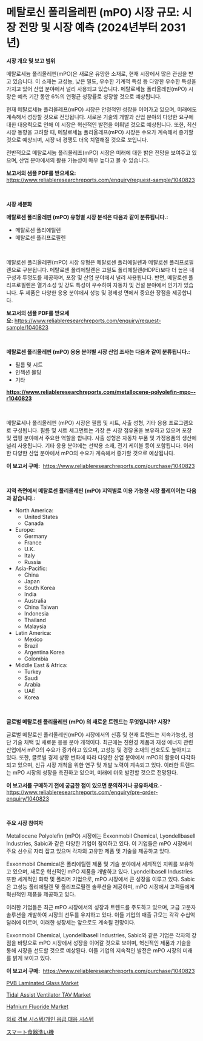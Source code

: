 <p><h1>메탈로신 폴리올레핀 (mPO) 시장 규모: 시장 전망 및 시장 예측 (2024년부터 2031년)</h1></p><p><strong>시장 개요 및 보고 범위</strong></p>
<p><p>메탈로세늄 폴리올레핀(mPO)은 새로운 유망한 소재로, 현재 시장에서 많은 관심을 받고 있습니다. 이 소재는 고성능, 낮은 밀도, 우수한 기계적 특성 등 다양한 우수한 특성을 가지고 있어 산업 분야에서 널리 사용되고 있습니다. 메탈로세늄 폴리올레핀(mPO) 시장은 예측 기간 동안 6%의 연평균 성장률로 성장할 것으로 예상됩니다.</p><p>현재 메탈로세늄 폴리올레프(mPO) 시장은 안정적인 성장을 이어가고 있으며, 미래에도 계속해서 성장할 것으로 전망됩니다. 새로운 기술의 개발과 산업 분야의 다양한 요구에 대한 대응력으로 인해 이 시장은 혁신적인 발전을 이뤄낼 것으로 예상됩니다. 또한, 최신 시장 동향을 고려할 때, 메탈로세늄 폴리올레프(mPO) 시장은 수요가 계속해서 증가할 것으로 예상되며, 시장 내 경쟁도 더욱 치열해질 것으로 보입니다.</p><p>전반적으로 메탈로세늄 폴리올레프(mPO) 시장은 미래에 대한 밝은 전망을 보여주고 있으며, 산업 분야에서의 활용 가능성이 매우 높다고 볼 수 있습니다.</p></p>
<p><strong>보고서의 샘플 PDF를 받으세요:</strong> <a href="https://www.reliableresearchreports.com/enquiry/request-sample/1040823">https://www.reliableresearchreports.com/enquiry/request-sample/1040823</a></p>
<p>&nbsp;</p>
<p><strong>시장 세분화</strong></p>
<p><strong>메탈로센 폴리올레핀 (mPO) 유형별 시장 분석은 다음과 같이 분류됩니다.:</strong></p>
<p><ul><li>메탈로센 폴리에틸렌</li><li>메탈로센 폴리프로필렌</li></ul></p>
<p>&nbsp;</p>
<p><p>메탈로센 폴리올레핀(mPO) 시장 유형은 메탈로센 폴리에틸렌과 메탈로센 폴리프로필렌으로 구분됩니다. 메탈로센 폴리에틸렌은 고밀도 폴리에틸렌(HDPE)보다 더 높은 내구성과 투명도를 제공하며, 포장 및 산업 분야에서 널리 사용됩니다. 반면, 메탈로센 폴리프로필렌은 열가소성 및 강도 특성이 우수하여 자동차 및 건설 분야에서 인기가 있습니다. 두 제품은 다양한 응용 분야에서 성능 및 경제성 면에서 중요한 장점을 제공합니다.</p></p>
<p><strong>보고서의 샘플 PDF를 받으세요:</strong>&nbsp;<a href="https://www.reliableresearchreports.com/enquiry/request-sample/1040823">https://www.reliableresearchreports.com/enquiry/request-sample/1040823</a></p>
<p>&nbsp;</p>
<p><strong> 메탈로센 폴리올레핀 (mPO) 응용 분야별 시장 산업 조사는 다음과 같이 분류됩니다.:</strong></p>
<p><ul><li>필름 및 시트</li><li>인젝션 몰딩</li><li>기타</li></ul></p>
<p><strong><a href="https://www.reliableresearchreports.com/metallocene-polyolefin-mpo--r1040823">https://www.reliableresearchreports.com/metallocene-polyolefin-mpo--r1040823</a></strong></p>
<p>&nbsp;</p>
<p><p>메탈로세나 폴리올레핀 (mPO) 시장은 필름 및 시트, 사출 성형, 기타 응용 프로그램으로 구성됩니다. 필름 및 시트 세그먼트는 가장 큰 시장 점유율을 보유하고 있으며 포장 및 랩핑 분야에서 주요한 역할을 합니다. 사출 성형은 자동차 부품 및 가정용품의 생산에 널리 사용됩니다. 기타 응용 분야에는 선박용 소재, 전기 케이블 등이 포함됩니다. 이러한 다양한 산업 분야에서 mPO의 수요가 계속해서 증가할 것으로 예상됩니다.</p></p>
<p><strong>이 보고서 구매:</strong>&nbsp; <a href="https://www.reliableresearchreports.com/purchase/1040823">https://www.reliableresearchreports.com/purchase/1040823</a></p>
<p>&nbsp;</p>
<p><strong>지역 측면에서 메탈로센 폴리올레핀 (mPO) 지역별로 이용 가능한 시장 플레이어는 다음과 같습니다.:</strong></p>
<p><ul>
    <li>
        North America:
        <ul>
            <li>United States</li>
            <li>Canada</li>
        </ul>
    </li>
    <li>
        Europe:
        <ul>
            <li>Germany</li>
            <li>France</li>
            <li>U.K.</li>
            <li>Italy</li>
            <li>Russia</li>
        </ul>
    </li>
    <li>
        Asia-Pacific:
        <ul>
            <li>China</li>
            <li>Japan</li>
            <li>South Korea</li>
            <li>India</li>
            <li>Australia</li>
            <li>China Taiwan</li>
            <li>Indonesia</li>
            <li>Thailand</li>
            <li>Malaysia</li>
        </ul>
    </li>
    <li>
        Latin America:
        <ul>
            <li>Mexico</li>
            <li>Brazil</li>
            <li>Argentina Korea</li>
            <li>Colombia</li>
        </ul>
    </li>
    <li>
        Middle East & Africa:
        <ul>
            <li>Turkey</li>
            <li>Saudi</li>
            <li>Arabia</li>
            <li>UAE</li>
            <li>Korea</li>
        </ul>
    </li>
    </ul></p>
<p>&nbsp;</p>
<p><strong>글로벌 메탈로센 폴리올레핀 (mPO) 의 새로운 트렌드는 무엇입니까? 시장?</strong></p>
<p><p>글로벌 메탈로신 폴리올레핀(mPO) 시장에서의 신흥 및 현재 트렌드는 지속가능성, 첨단 기술 채택 및 새로운 응용 분야 개척이다. 최근에는 친환경 제품과 재생 에너지 관련 산업에서 mPO의 수요가 증가하고 있으며, 고성능 및 경량 소재의 선호도도 높아지고 있다. 또한, 글로벌 경제 상황 변화에 따라 다양한 산업 분야에서 mPO의 활용이 다각화되고 있으며, 신규 시장 개척을 위한 연구 및 개발 노력이 계속되고 있다. 이러한 트렌드는 mPO 시장의 성장을 촉진하고 있으며, 미래에 더욱 발전할 것으로 전망된다.</p></p>
<p><strong>이 보고서를 구매하기 전에 궁금한 점이 있으면 문의하거나 공유하세요.</strong>- <a href="https://www.reliableresearchreports.com/enquiry/pre-order-enquiry/1040823">https://www.reliableresearchreports.com/enquiry/pre-order-enquiry/1040823</a></p>
<p>&nbsp;</p>
<p><strong>주요 시장 참여자</strong></p>
<p><p>Metallocene Polyolefin (mPO) 시장에는 Exxonmobil Chemical, Lyondellbasell Industries, Sabic과 같은 다양한 기업이 참여하고 있다. 이 기업들은 mPO 시장에서 주요 선수로 자리 잡고 있으며 각자의 고유한 제품 및 기술을 제공하고 있다.</p><p>Exxonmobil Chemical은 폴리에틸렌 제품 및 기술 분야에서 세계적인 지위를 보유하고 있으며, 새로운 혁신적인 mPO 제품을 개발하고 있다. Lyondellbasell Industries 또한 세계적인 화학 및 폴리머 기업으로, mPO 시장에서 큰 성장을 이루고 있다. Sabic은 고성능 폴리에틸렌 및 폴리프로필렌 솔루션을 제공하며, mPO 시장에서 고객들에게 혁신적인 제품을 제공하고 있다.</p><p>이러한 기업들은 최근 mPO 시장에서의 성장과 트렌드를 주도하고 있으며, 고급 고분자 솔루션을 개발하여 시장의 선두를 유지하고 있다. 이들 기업의 매출 규모는 각각 수십억 달러에 이르며, 이러한 성장세는 앞으로도 계속될 전망이다.</p><p>Exxonmobil Chemical, Lyondellbasell Industries, Sabic와 같은 기업은 각자의 강점을 바탕으로 mPO 시장에서 성장을 이어갈 것으로 보이며, 혁신적인 제품과 기술을 통해 시장을 선도할 것으로 예상된다. 이들 기업의 지속적인 발전은 mPO 시장의 미래를 밝게 보이고 있다.</p></p>
<p><strong>이 보고서 구매:</strong>&nbsp;&nbsp;<a href="https://www.reliableresearchreports.com/purchase/1040823">https://www.reliableresearchreports.com/purchase/1040823</a></p>
<p><p><a href="https://issuu.com/reportprime-2/docs/pvb-laminated-glass-market-size-2030.pptx">PVB Laminated Glass Market</a></p><p><a href="https://github.com/provorikovar/Market-Research-Report-List-4/blob/main/tidal-assist-ventilator-tav-market.md">Tidal Assist Ventilator TAV Market</a></p><p><a href="https://issuu.com/reportprime-2/docs/hafnium-fluoride-market-size-2030.pptx">Hafnium Fluoride Market</a></p><p><a href="https://github.com/Penelolack456456/Market-Research-Report-List-1/blob/main/630250622183.md">의료 경보 시스템/개인 응급 대응 시스템</a></p><p><a href="https://github.com/cbigkbh02719/Market-Research-Report-List-1/blob/main/556001524245.md">スマート食器洗い機</a></p></p>